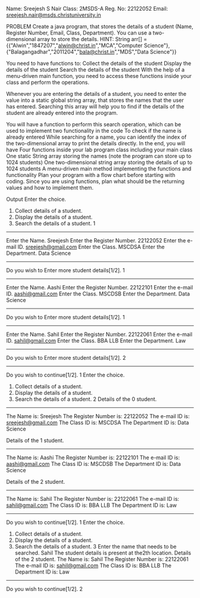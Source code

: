 Name: Sreejesh S Nair Class: 2MSDS-A Reg. No: 22122052 Email: sreejesh.nair@msds.christuniversity.in

PROBLEM
Create a java program, that stores the details of a student (Name, Register Number, Email, Class, Department).
You can use a two-dimensional array to store the details.
HINT: String arr[] = {{"Alwin","1847207","alwin@christ.in","MCA","Computer Science"},{"Balagangadhar","2011204","bala@christ.in","MDS","Data Science"}}

You need to have functions to:
Collect the details of the student
Display the details of the student
Search the details of the student
With the help of a menu-driven main function, you need to access these functions inside your class and perform the operations.

Whenever you are entering the details of a student, you need to enter the value into a static global string array, that stores the names that the user has entered. Searching this array will help you to find if the details of the student are already entered into the program.

You will have a function to perform this search operation, which can be used to implement two functionality in the code
To check if the name is already entered
While searching for a name, you can identify the index of the two-dimensional array to print the details directly.
In the end, you will have
Four functions inside your lab program class including your main class
One static String array storing the names (note the program can store up to 1024 students)
One two-dimensional string array storing the details of up to 1024 students
A menu-driven main method implementing the functions and functionality
Plan your program with a flow chart before starting with coding.
Since you are using functions, plan what should be the returning values and how to implement them.

Output
Enter the choice. 
 1. Collect details of a student. 
 2. Display the details of a student. 
 3. Search the details of a student. 
1
***********************************************
Enter the Name.
Sreejesh
Enter the Register Number.
22122052
Enter the e-mail ID.
sreejesh@gmail.com
Enter the Class.
MSCDSA
Enter the Department.
Data Science
***********************************************
Do you wish to Enter more student details[1/2].
1
***********************************************
Enter the Name.
Aashi
Enter the Register Number.
22122101
Enter the e-mail ID.
aashi@gmail.com
Enter the Class.
MSCDSB
Enter the Department.
Data Science
***********************************************
Do you wish to Enter more student details[1/2].
1
***********************************************
Enter the Name.
Sahil
Enter the Register Number.
22122061
Enter the e-mail ID.
sahil@gmail.com
Enter the Class.
BBA LLB
Enter the Department.
Law
***********************************************
Do you wish to Enter more student details[1/2].
2
*****************************
Do you wish to continue[1/2].
1
Enter the choice. 
 1. Collect details of a student. 
 2. Display the details of a student. 
 3. Search the details of a student. 
2
Details of the 0 student.
***********************************************
The Name is: Sreejesh
The Register Number is: 22122052
The e-mail ID is: sreejesh@gmail.com
The Class ID is: MSCDSA
The Department ID is: Data Science

Details of the 1 student.
***********************************************
The Name is: Aashi
The Register Number is: 22122101
The e-mail ID is: aashi@gmail.com
The Class ID is: MSCDSB
The Department ID is: Data Science

Details of the 2 student.
***********************************************
The Name is: Sahil
The Register Number is: 22122061
The e-mail ID is: sahil@gmail.com
The Class ID is: BBA LLB
The Department ID is: Law

*****************************
Do you wish to continue[1/2].
1
Enter the choice. 
 1. Collect details of a student. 
 2. Display the details of a student. 
 3. Search the details of a student. 
3
Enter the name that needs to be searched.
Sahil
The student details is present at the2th location.
Details of the 2 student.
The Name is: Sahil
The Register Number is: 22122061
The e-mail ID is: sahil@gmail.com
The Class ID is: BBA LLB
The Department ID is: Law
*****************************
Do you wish to continue[1/2].
2